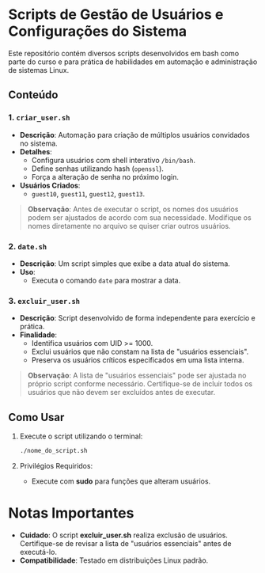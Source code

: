 # Scripts de Gestão de Usuários e Configurações do Sistema

Este repositório contém diversos scripts desenvolvidos em bash como parte do curso e para prática de habilidades em automação e administração de sistemas Linux.

## Conteúdo

### 1. `criar_user.sh`
- **Descrição**: Automação para criação de múltiplos usuários convidados no sistema.
- **Detalhes**:
  - Configura usuários com shell interativo `/bin/bash`.
  - Define senhas utilizando hash (`openssl`).
  - Força a alteração de senha no próximo login.
- **Usuários Criados**: 
  - `guest10`, `guest11`, `guest12`, `guest13`.

> **Observação**: Antes de executar o script, os nomes dos usuários podem ser ajustados de acordo com sua necessidade. Modifique os nomes diretamente no arquivo se quiser criar outros usuários.

### 2. `date.sh`
- **Descrição**: Um script simples que exibe a data atual do sistema.
- **Uso**:
  - Executa o comando `date` para mostrar a data.

### 3. `excluir_user.sh`
- **Descrição**: Script desenvolvido de forma independente para exercício e prática.
- **Finalidade**:
  - Identifica usuários com UID >= 1000.
  - Exclui usuários que não constam na lista de "usuários essenciais".
  - Preserva os usuários críticos especificados em uma lista interna.

> **Observação**: A lista de "usuários essenciais" pode ser ajustada no próprio script conforme necessário. Certifique-se de incluir todos os usuários que não devem ser excluídos antes de executar.

## Como Usar

1. Execute o script utilizando o terminal:
    ```bash
    ./nome_do_script.sh

2. Privilégios Requiridos:

    - Execute com **sudo** para funções que alteram usuários.

# Notas Importantes

- **Cuidado**: O script **excluir_user.sh**  realiza exclusão de usuários. Certifique-se de revisar a lista de "usuários essenciais" antes de executá-lo.
- **Compatibilidade**: Testado em distribuições Linux padrão.
